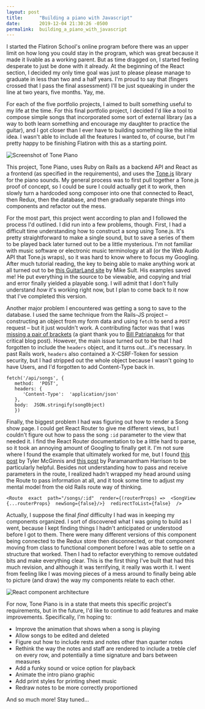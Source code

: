 ```yaml
---
layout: post
title:      "Building a piano with Javascript"
date:       2019-12-04 21:30:26 -0500
permalink:  building_a_piano_with_javascript
---
```



I started the Flatiron School's online program before there was an upper limit on how long you could stay in the program, which was great because it made it livable as a working parent. But as time dragged on, I started feeling desperate to just be done with it already. At the beginning of the React section, I decided my only time goal was just to please please manage to graduate in less than two and a half years. I'm proud to say that (fingers crossed that I pass the final assessment) I'll be just squeaking in under the line at two years, five months. Yay, me.

For each of the five portfolio projects, I aimed to built something useful to my life at the time. For this final portfolio project, I decided I'd like a tool to compose simple songs that incorporated some sort of external library (as a way to both learn something and encourage my daughter to practice the guitar), and I got closer than I ever have to building something like the initial idea. I wasn't able to include all the features I wanted to, of course, but I'm pretty happy to be finishing Flatiron with this as a starting point.

![Screenshot of Tone Piano](https://i.imgur.com/1z0goUh.png)

This project, Tone Piano, uses Ruby on Rails as a backend API and React as a frontend (as specified in the requirements), and uses the [Tone.js](https://tonejs.github.io/) library for the piano sounds. My general process was to first pull together a Tone.js proof of concept, so I could be sure I could actually get it to work, then slowly turn a hardcoded song composer into one that connected to React, then Redux, then the database, and then gradually separate things into components and refactor out the mess.

For the most part, this project went according to plan and I followed the process I'd outlined. I did run into a few problems, though. First, I had a difficult time understanding how to construct a song using Tone.js. It's pretty straightforward to make a single sound, but to save a series of them to be played back later turned out to be a little mysterious. I'm not familiar with music software or electronic music terminology at all (or the Web Audio API that Tone.js wraps), so it was hard to know where to focus my Googling. After much tutorial reading, the key to being able to make anything work at all turned out to be [this GuitarLand site](https://www.guitarland.com/MusicTheoryWithToneJS/PlayRhythms.html)  by Mike Sult. His examples saved me! He put everything in the source to be viewable, and copying and trial and error finally yielded a playable song. I will admit that I don't fully understand *how* it's working right now, but I plan to come back to it now that I've completed this version.

Another major problem I encountered was getting a song to save to the database. I used the same technique from the Rails-JS project – constructing an object from my form data and using `fetch` to send a `POST` request – but it just wouldn't work. A contributing factor was that I was [missing a pair of brackets](http://billpatrianakos.me/blog/2013/09/29/rails-tricky-error-no-implicit-conversion-from-symbol-to-integer/) (a giant thank you to  [Bill Patrianakos](http://billpatrianakos.me/) for that critical blog post). However, the main issue turned out to be that I had forgotten to include the `headers` object, and it turns out...it's necessary. In past Rails work, `headers` also contained a X-CSRF-Token for session security, but I had stripped out the whole object because I wasn't going to have Users, and I'd forgotten to add Content-Type back in. 

    fetch('/api/songs', {
       method:  'POST',
       headers: {
          'Content-Type':  'application/json'
       },
       body:  JSON.stringify(songObject)
       }) 

Finally, the biggest problem I had was figuring out how to render a Song show page. I could get React Router to give me different views, but I couldn't figure out how to pass the song `:id` parameter to the view that needed it. I find the React Router documentation to be a little hard to parse, so it took an annoying amount of Googling to finally get it. I'm not sure where I found the example that ultimately worked for me, but I found [this post](https://tylermcginnis.com/react-router-pass-props-to-components/) by Tyler McGinnis and [this post](https://learnwithparam.com/blog/dynamic-pages-in-react-router/) by Paramanantham Harrison to be particularly helpful. Besides not understanding how to pass and receive parameters in the route, I realized hadn't wrapped my head around using the Route to pass information at all, and it took some time to adjust my mental model from the old Rails route way of thinking.

    <Route  exact  path="/songs/:id"  render={(routerProps) =>  <SongView  {...routerProps}  newSong={false}/>}  redirectToList={false}  />

Actually, I suppose the final *final* difficulty I had was in keeping my components organized. I sort of discovered what I was going to build as I went, because I kept finding things I hadn't anticipated or understood before I got to them. There were many different versions of this component being connected to the Redux store then disconnected, or that component moving from class to functional component before I was able to settle on a structure that worked. Then I had to refactor everything to remove outdated bits and make everything clear. This is the first thing I've built that had this much revision, and although it was terrifying, it really was worth it. I went from feeling like I was moving pieces of a mess around to finally being able to picture (and draw) the way my components relate to each other. 

![React component architecture](https://i.imgur.com/aRm62dB.jpg)

For now, Tone Piano is in a state that meets this specific project's requirements, but in the future, I'd like to continue to add features and make improvements. Specifically, I'm hoping to: 

 - Improve the animation that shows when a song is playing
 - Allow songs to be edited and deleted
 - Figure out how to include rests and notes other than quarter notes
 - Rethink the way the notes and staff are rendered to include a treble clef on every row, and potentially a time signature and bars between measures
 - Add a funky sound or voice option for playback
 - Animate the intro piano graphic
 - Add print styles for printing sheet music
 - Redraw notes to be more correctly proportioned

And so much more! Stay tuned...

